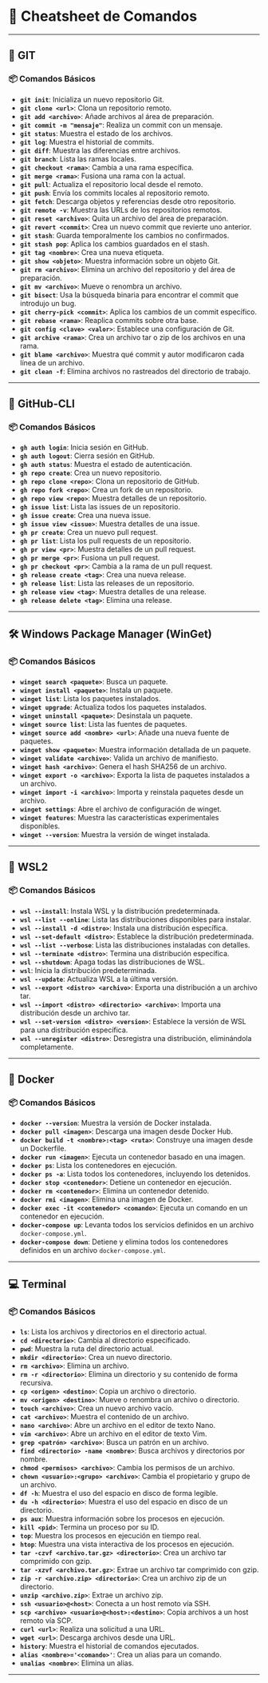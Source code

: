 # 📝 Cheatsheet de Comandos

---

## 🐙 GIT

### 📦 Comandos Básicos

- **`git init`**: Inicializa un nuevo repositorio Git.
- **`git clone <url>`**: Clona un repositorio remoto.
- **`git add <archivo>`**: Añade archivos al área de preparación.
- **`git commit -m "mensaje"`**: Realiza un commit con un mensaje.
- **`git status`**: Muestra el estado de los archivos.
- **`git log`**: Muestra el historial de commits.
- **`git diff`**: Muestra las diferencias entre archivos.
- **`git branch`**: Lista las ramas locales.
- **`git checkout <rama>`**: Cambia a una rama específica.
- **`git merge <rama>`**: Fusiona una rama con la actual.
- **`git pull`**: Actualiza el repositorio local desde el remoto.
- **`git push`**: Envía los commits locales al repositorio remoto.
- **`git fetch`**: Descarga objetos y referencias desde otro repositorio.
- **`git remote -v`**: Muestra las URLs de los repositorios remotos.
- **`git reset <archivo>`**: Quita un archivo del área de preparación.
- **`git revert <commit>`**: Crea un nuevo commit que revierte uno anterior.
- **`git stash`**: Guarda temporalmente los cambios no confirmados.
- **`git stash pop`**: Aplica los cambios guardados en el stash.
- **`git tag <nombre>`**: Crea una nueva etiqueta.
- **`git show <objeto>`**: Muestra información sobre un objeto Git.
- **`git rm <archivo>`**: Elimina un archivo del repositorio y del área de preparación.
- **`git mv <archivo>`**: Mueve o renombra un archivo.
- **`git bisect`**: Usa la búsqueda binaria para encontrar el commit que introdujo un bug.
- **`git cherry-pick <commit>`**: Aplica los cambios de un commit específico.
- **`git rebase <rama>`**: Reaplica commits sobre otra base.
- **`git config <clave> <valor>`**: Establece una configuración de Git.
- **`git archive <rama>`**: Crea un archivo tar o zip de los archivos en una rama.
- **`git blame <archivo>`**: Muestra qué commit y autor modificaron cada línea de un archivo.
- **`git clean -f`**: Elimina archivos no rastreados del directorio de trabajo.

---

## 🐙 GitHub-CLI

### 📦 Comandos Básicos

- **`gh auth login`**: Inicia sesión en GitHub.
- **`gh auth logout`**: Cierra sesión en GitHub.
- **`gh auth status`**: Muestra el estado de autenticación.
- **`gh repo create`**: Crea un nuevo repositorio.
- **`gh repo clone <repo>`**: Clona un repositorio de GitHub.
- **`gh repo fork <repo>`**: Crea un fork de un repositorio.
- **`gh repo view <repo>`**: Muestra detalles de un repositorio.
- **`gh issue list`**: Lista las issues de un repositorio.
- **`gh issue create`**: Crea una nueva issue.
- **`gh issue view <issue>`**: Muestra detalles de una issue.
- **`gh pr create`**: Crea un nuevo pull request.
- **`gh pr list`**: Lista los pull requests de un repositorio.
- **`gh pr view <pr>`**: Muestra detalles de un pull request.
- **`gh pr merge <pr>`**: Fusiona un pull request.
- **`gh pr checkout <pr>`**: Cambia a la rama de un pull request.
- **`gh release create <tag>`**: Crea una nueva release.
- **`gh release list`**: Lista las releases de un repositorio.
- **`gh release view <tag>`**: Muestra detalles de una release.
- **`gh release delete <tag>`**: Elimina una release.

---


## 🛠️ Windows Package Manager (WinGet)

### 📦 Comandos Básicos

- **`winget search <paquete>`**: Busca un paquete.
- **`winget install <paquete>`**: Instala un paquete.
- **`winget list`**: Lista los paquetes instalados.
- **`winget upgrade`**: Actualiza todos los paquetes instalados.
- **`winget uninstall <paquete>`**: Desinstala un paquete.
- **`winget source list`**: Lista las fuentes de paquetes.
- **`winget source add <nombre> <url>`**: Añade una nueva fuente de paquetes.
- **`winget show <paquete>`**: Muestra información detallada de un paquete.
- **`winget validate <archivo>`**: Valida un archivo de manifiesto.
- **`winget hash <archivo>`**: Genera el hash SHA256 de un archivo.
- **`winget export -o <archivo>`**: Exporta la lista de paquetes instalados a un archivo.
- **`winget import -i <archivo>`**: Importa y reinstala paquetes desde un archivo.
- **`winget settings`**: Abre el archivo de configuración de winget.
- **`winget features`**: Muestra las características experimentales disponibles.
- **`winget --version`**: Muestra la versión de winget instalada.

---

## 🐧 WSL2

### 📦 Comandos Básicos

- **`wsl --install`**: Instala WSL y la distribución predeterminada.
- **`wsl --list --online`**: Lista las distribuciones disponibles para instalar.
- **`wsl --install -d <distro>`**: Instala una distribución específica.
- **`wsl --set-default <distro>`**: Establece la distribución predeterminada.
- **`wsl --list --verbose`**: Lista las distribuciones instaladas con detalles.
- **`wsl --terminate <distro>`**: Termina una distribución específica.
- **`wsl --shutdown`**: Apaga todas las distribuciones de WSL.
- **`wsl`**: Inicia la distribución predeterminada.
- **`wsl --update`**: Actualiza WSL a la última versión.
- **`wsl --export <distro> <archivo>`**: Exporta una distribución a un archivo tar.
- **`wsl --import <distro> <directorio> <archivo>`**: Importa una distribución desde un archivo tar.
- **`wsl --set-version <distro> <version>`**: Establece la versión de WSL para una distribución específica.
- **`wsl --unregister <distro>`**: Desregistra una distribución, eliminándola completamente.

---

## 🐳 Docker

### 📦 Comandos Básicos

- **`docker --version`**: Muestra la versión de Docker instalada.
- **`docker pull <imagen>`**: Descarga una imagen desde Docker Hub.
- **`docker build -t <nombre>:<tag> <ruta>`**: Construye una imagen desde un Dockerfile.
- **`docker run <imagen>`**: Ejecuta un contenedor basado en una imagen.
- **`docker ps`**: Lista los contenedores en ejecución.
- **`docker ps -a`**: Lista todos los contenedores, incluyendo los detenidos.
- **`docker stop <contenedor>`**: Detiene un contenedor en ejecución.
- **`docker rm <contenedor>`**: Elimina un contenedor detenido.
- **`docker rmi <imagen>`**: Elimina una imagen de Docker.
- **`docker exec -it <contenedor> <comando>`**: Ejecuta un comando en un contenedor en ejecución.
- **`docker-compose up`**: Levanta todos los servicios definidos en un archivo `docker-compose.yml`.
- **`docker-compose down`**: Detiene y elimina todos los contenedores definidos en un archivo `docker-compose.yml`.

---

## 💻 Terminal

### 📦 Comandos Básicos

- **`ls`**: Lista los archivos y directorios en el directorio actual.
- **`cd <directorio>`**: Cambia al directorio especificado.
- **`pwd`**: Muestra la ruta del directorio actual.
- **`mkdir <directorio>`**: Crea un nuevo directorio.
- **`rm <archivo>`**: Elimina un archivo.
- **`rm -r <directorio>`**: Elimina un directorio y su contenido de forma recursiva.
- **`cp <origen> <destino>`**: Copia un archivo o directorio.
- **`mv <origen> <destino>`**: Mueve o renombra un archivo o directorio.
- **`touch <archivo>`**: Crea un nuevo archivo vacío.
- **`cat <archivo>`**: Muestra el contenido de un archivo.
- **`nano <archivo>`**: Abre un archivo en el editor de texto Nano.
- **`vim <archivo>`**: Abre un archivo en el editor de texto Vim.
- **`grep <patrón> <archivo>`**: Busca un patrón en un archivo.
- **`find <directorio> -name <nombre>`**: Busca archivos y directorios por nombre.
- **`chmod <permisos> <archivo>`**: Cambia los permisos de un archivo.
- **`chown <usuario>:<grupo> <archivo>`**: Cambia el propietario y grupo de un archivo.
- **`df -h`**: Muestra el uso del espacio en disco de forma legible.
- **`du -h <directorio>`**: Muestra el uso del espacio en disco de un directorio.
- **`ps aux`**: Muestra información sobre los procesos en ejecución.
- **`kill <pid>`**: Termina un proceso por su ID.
- **`top`**: Muestra los procesos en ejecución en tiempo real.
- **`htop`**: Muestra una vista interactiva de los procesos en ejecución.
- **`tar -czvf <archivo.tar.gz> <directorio>`**: Crea un archivo tar comprimido con gzip.
- **`tar -xzvf <archivo.tar.gz>`**: Extrae un archivo tar comprimido con gzip.
- **`zip -r <archivo.zip> <directorio>`**: Crea un archivo zip de un directorio.
- **`unzip <archivo.zip>`**: Extrae un archivo zip.
- **`ssh <usuario>@<host>`**: Conecta a un host remoto vía SSH.
- **`scp <archivo> <usuario>@<host>:<destino>`**: Copia archivos a un host remoto vía SCP.
- **`curl <url>`**: Realiza una solicitud a una URL.
- **`wget <url>`**: Descarga archivos desde una URL.
- **`history`**: Muestra el historial de comandos ejecutados.
- **`alias <nombre>='<comando>'`**: Crea un alias para un comando.
- **`unalias <nombre>`**: Elimina un alias.

---